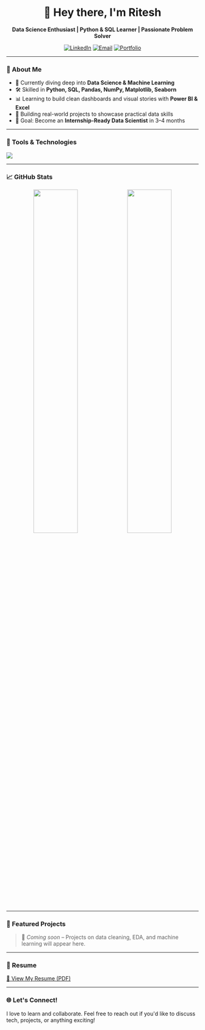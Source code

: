 <h1 align="center">👋 Hey there, I'm Ritesh</h1>
<p align="center">
  <strong>Data Science Enthusiast | Python & SQL Learner | Passionate Problem Solver</strong>
</p>

<p align="center">
  <a href="https://www.linkedin.com/in/ritzzai/" target="_blank"><img alt="LinkedIn" src="https://img.shields.io/badge/-LinkedIn-blue?style=flat-square&logo=Linkedin&logoColor=white"/></a>
  <a href="mailto:borkarritesh5@gmail.com"><img alt="Email" src="https://img.shields.io/badge/-Email-red?style=flat-square&logo=Gmail&logoColor=white"/></a>
  <a href="https://ritzzai.github.io/portfolio/" target="_blank"><img alt="Portfolio" src="https://img.shields.io/badge/-Portfolio-black?style=flat-square&logo=github&logoColor=white"/></a>
</p>

---

### 🚀 About Me

- 🧠 Currently diving deep into **Data Science & Machine Learning**
- 🛠️ Skilled in **Python, SQL, Pandas, NumPy, Matplotlib, Seaborn**
- 📊 Learning to build clean dashboards and visual stories with **Power BI & Excel**
- 📁 Building real-world projects to showcase practical data skills
- 🎯 Goal: Become an **Internship-Ready Data Scientist** in 3–4 months

---

### 🔧 Tools & Technologies

<p>
  <img src="https://skillicons.dev/icons?i=python,numpy,pandas,matplotlib,seaborn,mysql,git,github,vscode,html,css" />
</p>

---

### 📈 GitHub Stats

<p align="center">
  <img src="https://github-readme-stats.vercel.app/api?username=RitzzAI&show_icons=true&theme=transparent&hide_title=true&hide_border=true" width="48%" />
  <img src="https://github-readme-stats.vercel.app/api/top-langs/?username=RitzzAI&layout=compact&theme=transparent&hide_border=true" width="48%" />
</p>

---

### 📌 Featured Projects

> 📍 _Coming soon_ – Projects on data cleaning, EDA, and machine learning will appear here.

---

### 📄 Resume

[📎 View My Resume (PDF)](https://github.com/RitzzAI/resume/blob/main/Ritesh_Borkar_Resume.pdf)

---

### 🌐 Let's Connect!

I love to learn and collaborate. Feel free to reach out if you'd like to discuss tech, projects, or anything exciting!


